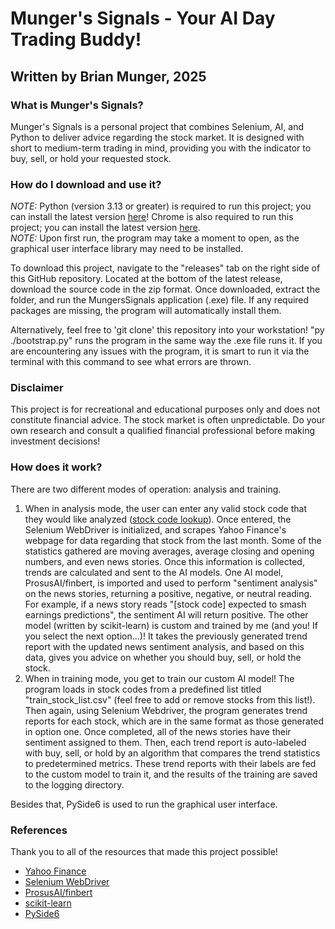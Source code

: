 # Munger's Signals - Your AI Day Trading Buddy!
## Written by Brian Munger, 2025

### What is Munger's Signals?
Munger's Signals is a personal project that combines Selenium, AI, and Python to deliver advice regarding the stock market. It is designed with short to medium-term trading in mind, providing you with the indicator to buy, sell, or hold your requested stock. 

### How do I download and use it?
*NOTE:* Python (version 3.13 or greater) is required to run this project; you can install the latest version [here](https://www.python.org/downloads/)! Chrome is also required to run this project; you can install the latest version [here](https://www.google.com/chrome/dr/download/?brand=CHBD&ds_kid=43700082450527897&gclsrc=aw.ds&gad_source=1&gad_campaignid=22852336242&gbraid=0AAAAAoY3CA6-NnGc4wtcEMCDSjo5gQEA-&gclid=Cj0KCQjwqebEBhD9ARIsAFZMbfx2CiNOpPy9cbfIPeC1Jb3JvN9jo_Yc0-prZY9bK0w04HdgnZ7oGQ4aAiMjEALw_wcB).    
*NOTE:* Upon first run, the program may take a moment to open, as the graphical user interface library may need to be installed.  

To download this project, navigate to the "releases" tab on the right side of this GitHub repository. Located at the bottom of the latest release, download the source code in the zip format. Once downloaded, extract the folder, and run the MungersSignals application (.exe) file. If any required packages are missing, the program will automatically install them. 

Alternatively, feel free to 'git clone' this repository into your workstation! "py ./bootstrap.py" runs the program in the same way the .exe file runs it. If you are encountering any issues with the program, it is smart to run it via the terminal with this command to see what errors are thrown.  

### Disclaimer
This project is for recreational and educational purposes only and does not constitute financial advice. The stock market is often unpredictable. Do your own research and consult a qualified financial professional before making investment decisions!

### How does it work?
There are two different modes of operation: analysis and training.
1. When in analysis mode, the user can enter any valid stock code that they would like analyzed ([stock code lookup](https://stockanalysis.com/symbol-lookup/)). Once entered, the Selenium WebDriver is initialized, and scrapes Yahoo Finance's webpage for data regarding that stock from the last month. Some of the statistics gathered are moving averages, average closing and opening numbers, and even news stories. Once this information is collected, trends are calculated and sent to the AI models. One AI model, ProsusAI/finbert, is imported and used to perform "sentiment analysis" on the news stories, returning a positive, negative, or neutral reading. For example, if a news story reads "[stock code] expected to smash earnings predictions", the sentiment AI will return positive. The other model (written by scikit-learn) is custom and trained by me (and you! If you select the next option...)! It takes the previously generated trend report with the updated news sentiment analysis, and based on this data, gives you advice on whether you should buy, sell, or hold the stock.
2. When in training mode, you get to train our custom AI model! The program loads in stock codes from a predefined list titled "train_stock_list.csv" (feel free to add or remove stocks from this list!). Then again, using Selenium Webdriver, the program generates trend reports for each stock, which are in the same format as those generated in option one. Once completed, all of the news stories have their sentiment assigned to them. Then, each trend report is auto-labeled with buy, sell, or hold by an algorithm that compares the trend statistics to predetermined metrics. These trend reports with their labels are fed to the custom model to train it, and the results of the training are saved to the logging directory.

Besides that, PySide6 is used to run the graphical user interface.

### References
Thank you to all of the resources that made this project possible! 
- [Yahoo Finance](https://finance.yahoo.com/) 
- [Selenium WebDriver](https://www.selenium.dev/documentation/webdriver/)
- [ProsusAI/finbert](https://huggingface.co/ProsusAI/finbert)
- [scikit-learn](https://scikit-learn.org/stable/)
- [PySide6](https://pypi.org/project/PySide6/)
